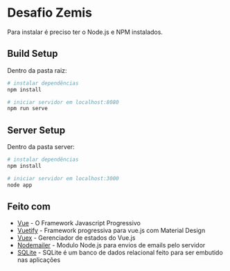 # Desafio Zemis
Para instalar é preciso ter o Node.js e NPM instalados.

## Build Setup
Dentro da pasta raiz:
``` bash
# instalar dependências
npm install

# iniciar servidor em localhost:8080
npm run serve
```

## Server Setup
Dentro da pasta server:
```bash
# instalar dependências
npm install

# iniciar servidor em localhost:3000
node app
```

## Feito com
- [Vue](https://br.vuejs.org/index.html) - O Framework Javascript Progressivo
- [Vuetify](https://vuetifyjs.com/pt-BR/) - Framework progressiva para vue.js com Material Design 
- [Vuex](https://vuex.vuejs.org/) - Gerenciador de estados do Vue.js
- [Nodemailer](https://nodemailer.com) - Modulo Node.js para envios de emails pelo servidor
- [SQLite](https://www.sqlite.org/index.html) - SQLite é um banco de dados relacional feito para ser embutido nas aplicações
